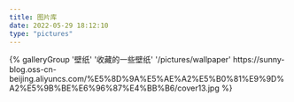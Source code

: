 ```yaml
---
title: 图片库
date: 2022-05-29 18:12:10
type: "pictures"
---
```


<div class="gallery-group-main">
{% galleryGroup '壁纸' '收藏的一些壁纸' '/pictures/wallpaper' https://sunny-blog.oss-cn-beijing.aliyuncs.com/%E5%8D%9A%E5%AE%A2%E5%B0%81%E9%9D%A2%E5%9B%BE%E6%96%87%E4%BB%B6/cover13.jpg %}
</div>























































